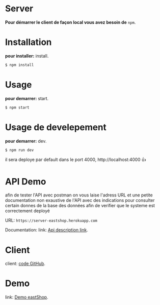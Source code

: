# Server
**Pour démarrer le client de façon local vous avez besoin de** `npm`.

# Installation
**pour installer:** install.
```bash
$ npm install
```

# Usage
**pour demarrer:** start.
```bash
$ npm start
```

# Usage de develepement 
**pour demarrer:** dev.
```bash
$ npm run dev
```
il sera deploye par default dans le port 4000, http://localhost:4000 :+1:

# API Demo
afin de tester l'API avec postman on vous laise l'adress URL et une petite documentation non exaustive de l'API avec des indications pour consulter certain donnes de la base des données afin de verifier que le systeme est correctement deployé 

 URL: ```https://server-eastshop.herokuapp.com```
 
 Documentation: link: [Api description link](https://drive.google.com/file/d/1OVJaDsjWgcIEg3MkYlF3nBkQ3u0dLQOM/view?usp=sharing).

# Client
client: [code GitHub](https://github.com/andresvcc/Client).

# Demo
link: [Demo eastShop](https://server-eastshop.herokuapp.com).



